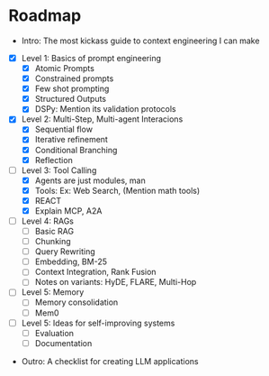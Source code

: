 # Roadmap

- Intro: The most kickass guide to context engineering I can make

- [x] Level 1: Basics of prompt engineering
    - [x]  Atomic Prompts
    - [x]  Constrained prompts
    - [x]  Few shot prompting
    - [x]  Structured Outputs
    - [x]  DSPy: Mention its validation protocols

- [x]  Level 2: Multi-Step, Multi-agent Interacions
    - [x]  Sequential flow
    - [x]  Iterative refinement
    - [x]  Conditional Branching
    - [x]  Reflection

- [ ] Level 3: Tool Calling
    - [x]  Agents are just modules, man
    - [x]  Tools: Ex: Web Search, (Mention math tools)
    - [x]  REACT
    - [x]  Explain MCP, A2A

- [ ]  Level 4: RAGs
    - [ ]  Basic RAG
    - [ ]  Chunking
    - [ ]  Query Rewriting
    - [ ]  Embedding, BM-25
    - [ ]  Context Integration, Rank Fusion
    - [ ]  Notes on variants: HyDE, FLARE, Multi-Hop

- [ ] Level 5: Memory
    - [ ]  Memory consolidation
    - [ ] Mem0

- [ ]  Level 5: Ideas for self-improving systems
    - [ ]  Evaluation
    - [ ]  Documentation

- Outro: A checklist for creating LLM applications

